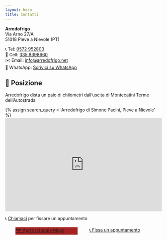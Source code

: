 ```yaml
---
layout: hero
title: Contatti
---
```


**Arredofrigo**  
Via Arno 27/A  
51018 Pieve a Nievole (PT)

📞 Tel: [0572 952803](tel:+390572952803)  
📱 Cell: [335 8398660](tel:+393358398660)  
✉️ Email: [info@arredofrigo.net](mailto:info@arredofrigo.net)  
💬 WhatsApp: [Scrivici su WhatsApp](https://wa.me/+390572952803)

<!-- 📍 [Come arrivare su Google Maps](https://maps.google.com/?q=Arredofrigo+Pieve+a+Nievole) -->

<link rel="stylesheet" href="{{ '/assets/css/realizzazione-dettaglio.css' | relative_url }}">
<style>
.btn-mappa{
    margin: 5px;
    min-width:200px;
}
</style>

<section class="maps-section realizzazione-mappa">
<h2>📍 Posizione</h2>
<p>Arredofrigo dista un paio di chilometri dall’uscita di Montecatini Terme dell’Autostrada</p>
<div class="maps-container mappa-container">
    {% assign search_query = 'Arredofrigo di Simone Pacini, Pieve a Nievole' %}
    <iframe 
    src="https://maps.google.com/maps?q={{ search_query }}&t=&z=15&ie=UTF8&iwloc=&output=embed"
    width="100%" 
    height="300" 
    style="border:0;" 
    allowfullscreen="" 
    loading="lazy"
    title="Mappa di {{ page.nome }}, {{ page.citta }}">
    </iframe>
    <div class="mappa-info">
    <p>📞 <a href='tel:+390572952803'>Chiamaci</a> per fissare un appuntamento</p>
    </div>
    <div class="mappa-link" style="display:flex; justify-content:space-evenly; flex-wrap:wrap;">
    <a href="https://maps.app.goo.gl/RzG2moj1iwsGgCYu6" target="_blank" rel="noopener noreferrer" class="btn-mappa" style="background: #a52222;">
        🗺️ Apri in Google Maps
    </a>
    <a href="tel:+390572952803" class="btn-mappa">
        📞 Fissa un appuntamento
    </a>
    </div>
</div>
</section>